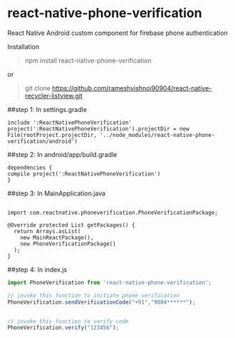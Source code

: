 # react-native-phone-verification
React Native Android custom component for firebase phone authentication

Installation
> npm install react-native-phone-verification

or

> git clone https://github.com/rameshvishnoi90904/react-native-recycler-listview.git

##step 1: In settings.gradle
```
include ':ReactNativePhoneVerification'
project(':ReactNativePhoneVerification').projectDir = new File(rootProject.projectDir, '../node_modules/react-native-phone-verification/android')

```

##step 2: In android/app/build.gradle
```
dependencies {
compile project(':ReactNativePhoneVerification')
}
```

##step 3: In MainApplication.java

```

import com.reactnative.phoneverification.PhoneVerificationPackage;

@Override protected List getPackages() {
  return Arrays.asList(
    new MainReactPackage(),
    new PhoneVerificationPackage()
  );
}

```
##step 4: In index.js
```javascript
import PhoneVerification from 'react-native-phone-verification';

// invoke this function to initiate phone verification
PhoneVerification.sendVerificationCode("+91","9004******");


// invoke this function to verify code
PhoneVerification.verify("123456");

```
